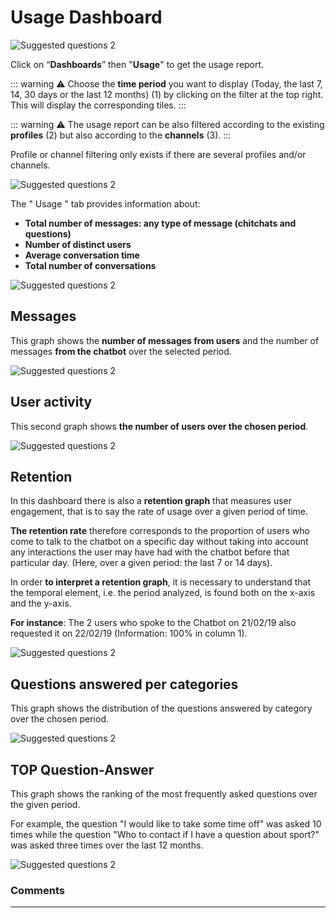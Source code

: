 # Usage Dashboard

<div class="image_center">
  <img :src="$withBase('/assets/img/virtual-agent-studio/dashboards/usage1.png')" alt="Suggested questions 2">
</div>



Click on “**Dashboards**” then "**Usage**" to get the usage report.

::: warning ⚠️
Choose the **time period** you want to display (Today, the last 7, 14, 30 days
or the last 12 months) (1) by clicking on the filter at the top right. This will
display the corresponding tiles.
:::

::: warning ⚠️
The usage report can be also filtered according to the existing **profiles**
(2) but also according to the **channels** (3).
:::

Profile or channel filtering only exists if there are several profiles and/or
channels.

<div class="image_center">
  <img :src="$withBase('/assets/img/virtual-agent-studio/dashboards/usage2.png')" alt="Suggested questions 2">
</div>



The " Usage " tab provides information about:

-   **Total number of messages: any type of message (chitchats and questions)**
-   **Number of distinct users**
-   **Average conversation time**
-   **Total number of conversations**

<div class="image_center">
  <img :src="$withBase('/assets/img/virtual-agent-studio/dashboards/usage3.png')" alt="Suggested questions 2">
</div>




## Messages


This graph shows the **number of messages from users** and the number of
messages **from the chatbot** over the selected period.

<div class="image_center">
  <img :src="$withBase('/assets/img/virtual-agent-studio/dashboards/usage4.png')" alt="Suggested questions 2">
</div>




## User activity


This second graph shows **the number of users over the chosen period**.

<div class="image_center">
  <img :src="$withBase('/assets/img/virtual-agent-studio/dashboards/usage5.png')" alt="Suggested questions 2">
</div>




## Retention


In this dashboard there is also a **retention graph** that measures user
engagement, that is to say the rate of usage over a given period of time.

**The retention rate** therefore corresponds to the proportion of users who come
to talk to the chatbot on a specific day without taking into account any
interactions the user may have had with the chatbot before that particular day.
(Here, over a given period: the last 7 or 14 days).

In order **to interpret a retention graph**, it is necessary to understand that
the temporal element, i.e. the period analyzed, is found both on the x-axis and
the y-axis.

**For instance**: The 2 users who spoke to the Chatbot on 21/02/19 also
requested it on 22/02/19 (Information: 100% in column 1).

<div class="image_center">
  <img :src="$withBase('/assets/img/virtual-agent-studio/dashboards/usage6.png')" alt="Suggested questions 2">
</div>




## Questions answered per categories


This graph shows the distribution of the questions answered by category over the
chosen period.

<div class="image_center">
  <img :src="$withBase('/assets/img/virtual-agent-studio/dashboards/usage7.png')" alt="Suggested questions 2">
</div>




## TOP Question-Answer


This graph shows the ranking of the most frequently asked questions over the
given period.

For example, the question "I would like to take some time off" was asked 10
times while the question "Who to contact if I have a question about sport?" was
asked three times over the last 12 months.

<div class="image_center">
  <img :src="$withBase('/assets/img/virtual-agent-studio/dashboards/usage8.png')" alt="Suggested questions 2">
</div>


### Comments
---

<Comments />
